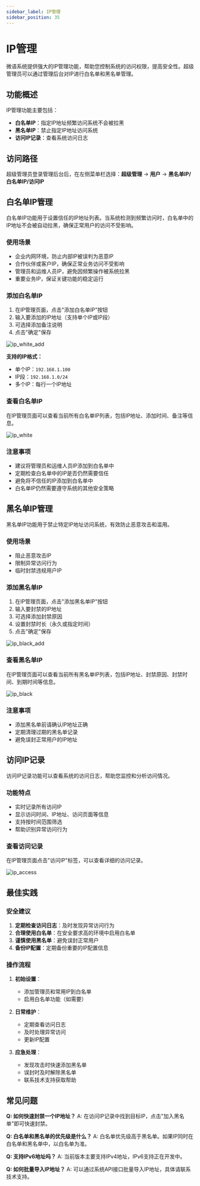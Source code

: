 ```yaml
---
sidebar_label: IP管理
sidebar_position: 35
---
```


# IP管理

微语系统提供强大的IP管理功能，帮助您控制系统的访问权限，提高安全性。超级管理员可以通过管理后台对IP进行白名单和黑名单管理。

## 功能概述

IP管理功能主要包括：

- **白名单IP**：指定IP地址频繁访问系统不会被拉黑
- **黑名单IP**：禁止指定IP地址访问系统  
- **访问IP记录**：查看系统访问日志

## 访问路径

超级管理员登录管理后台后，在左侧菜单栏选择：**超级管理** → **用户** → **黑名单IP/白名单IP/访问IP**

## 白名单IP管理

白名单IP功能用于设置信任的IP地址列表。当系统检测到频繁访问时，白名单中的IP地址不会被自动拉黑，确保正常用户的访问不受影响。

### 使用场景

- 企业内网环境，防止内部IP被误判为恶意IP
- 合作伙伴或客户IP，确保正常业务访问不受影响
- 管理员和运维人员IP，避免因频繁操作被系统拉黑
- 重要业务IP，保证关键功能的稳定运行

### 添加白名单IP

1. 在IP管理页面，点击"添加白名单IP"按钮
2. 输入要添加的IP地址（支持单个IP或IP段）
3. 可选择添加备注说明
4. 点击"确定"保存

![ip_white_add](/img/performance/ip_white_add.png)

**支持的IP格式：**

- 单个IP：`192.168.1.100`
- IP段：`192.168.1.0/24`
- 多个IP：每行一个IP地址

### 查看白名单IP

在IP管理页面可以查看当前所有白名单IP列表，包括IP地址、添加时间、备注等信息。

![ip_white](/img/performance/ip_white.png)

### 注意事项

- 建议将管理员和运维人员IP添加到白名单中
- 定期检查白名单中的IP是否仍然需要信任
- 避免将不信任的IP添加到白名单中
- 白名单IP仍然需要遵守系统的其他安全策略

## 黑名单IP管理

黑名单IP功能用于禁止特定IP地址访问系统，有效防止恶意攻击和滥用。

### 使用场景

- 阻止恶意攻击IP
- 限制异常访问行为
- 临时封禁违规用户IP

### 添加黑名单IP

1. 在IP管理页面，点击"添加黑名单IP"按钮
2. 输入要封禁的IP地址
3. 可选择添加封禁原因
4. 设置封禁时长（永久或指定时间）
5. 点击"确定"保存

![ip_black_add](/img/performance/ip_black_add.png)

### 查看黑名单IP

在IP管理页面可以查看当前所有黑名单IP列表，包括IP地址、封禁原因、封禁时间、到期时间等信息。

![ip_black](/img/performance/ip_black.png)

### 注意事项

- 添加黑名单前请确认IP地址正确
- 定期清理过期的黑名单记录
- 避免误封正常用户的IP地址

## 访问IP记录

访问IP记录功能可以查看系统的访问日志，帮助您监控和分析访问情况。

### 功能特点

- 实时记录所有访问IP
- 显示访问时间、IP地址、访问页面等信息
- 支持按时间范围筛选
- 帮助识别异常访问行为

### 查看访问记录

在IP管理页面点击"访问IP"标签，可以查看详细的访问记录。

![ip_access](/img/performance/ip_access.png)

## 最佳实践

### 安全建议

1. **定期检查访问日志**：及时发现异常访问行为
2. **合理使用白名单**：在安全要求高的环境中启用白名单
3. **谨慎使用黑名单**：避免误封正常用户
4. **备份IP配置**：定期备份重要的IP配置信息

### 操作流程

1. **初始设置**：
   - 添加管理员和常用IP到白名单
   - 启用白名单功能（如需要）

2. **日常维护**：
   - 定期查看访问日志
   - 及时处理异常访问
   - 更新IP配置

3. **应急处理**：
   - 发现攻击时快速添加黑名单
   - 误封时及时解除黑名单
   - 联系技术支持获取帮助

## 常见问题

**Q: 如何快速封禁一个IP地址？**
A: 在访问IP记录中找到目标IP，点击"加入黑名单"即可快速封禁。

**Q: 白名单和黑名单的优先级是什么？**
A: 白名单优先级高于黑名单。如果IP同时在白名单和黑名单中，以白名单为准。

**Q: 支持IPv6地址吗？**
A: 当前版本主要支持IPv4地址，IPv6支持正在开发中。

**Q: 如何批量导入IP地址？**
A: 可以通过系统API接口批量导入IP地址，具体请联系技术支持。
